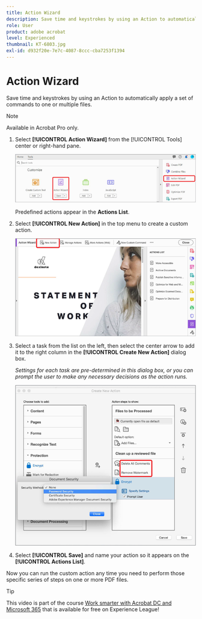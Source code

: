 ```yaml
---
title: Action Wizard
description: Save time and keystrokes by using an Action to automatically apply a set of commands to one or multiple files
role: User
product: adobe acrobat
level: Experienced
thumbnail: KT-6803.jpg
exl-id: d932f20e-7e7c-4087-8ccc-cba7253f1394
---
```

# Action Wizard

Save time and keystrokes by using an Action to automatically apply a set of commands to one or multiple files.

>[!NOTE]
>
>Available in Acrobat Pro only.

1. Select **[!UICONTROL Action Wizard]** from the [!UICONTROL Tools] center or right-hand pane.

    ![Action Wizard Step 1](../assets/ActionWizard_1.png)

    Predefined actions appear in the **Actions List**.

1. Select **[!UICONTROL New Action]** in the top menu to create a custom action.

    ![Action Wizard Step 2](../assets/ActionWizard_2.png)

1. Select a task from the list on the left, then select the center arrow to add it to the right column in the **[!UICONTROL Create New Action]** dialog box.

    *Settings for each task are pre-determined in this dialog box, or you can prompt the user to make any necessary decisions as the action runs.*

    ![Action Wizard Step 3](../assets/ActionWizard_3.png)

1. Select **[!UICONTROL Save]** and name your action so it appears on the **[!UICONTROL Actions List]**.

Now you can run the custom action any time you need to perform those specific series of steps on one or more PDF files.

>[!TIP]
>
>This video is part of the course [Work smarter with Acrobat DC and Microsoft 365](https://experienceleague.adobe.com/?recommended=Acrobat-U-1-2021.microsoft365) that is available for free on Experience League!
